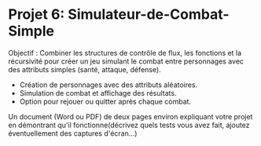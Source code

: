 # Projet 6: Simulateur-de-Combat-Simple

Objectif : Combiner les structures de contrôle de flux, les fonctions et la récursivité pour créer
un jeu simulant le combat entre personnages avec des attributs simples (santé, attaque,
défense).
- Création de personnages avec des attributs aléatoires.
- Simulation de combat et affichage des résultats.
- Option pour rejouer ou quitter après chaque combat.


Un document (Word ou PDF) de deux pages environ expliquant votre projet en
démontrant qu'il fonctionne(décrivez quels tests vous avez fait, ajoutez éventuellement
des captures d'écran...)
